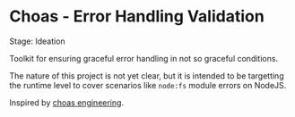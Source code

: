 # Choas - Error Handling Validation

Stage: Ideation

Toolkit for ensuring graceful error handling in not so graceful conditions.

The nature of this project is not yet clear, but it is intended to be targetting the runtime level to cover scenarios like `node:fs` module errors on NodeJS.

Inspired by [choas engineering](https://en.wikipedia.org/wiki/Chaos_engineering).
